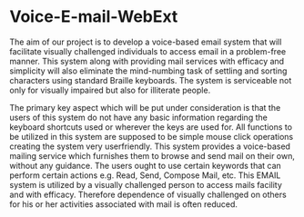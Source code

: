 # Voice-E-mail-WebExt

The aim of our project is to develop a voice-based email system that will facilitate visually challenged individuals to access email in a problem-free manner. This system along with providing mail services with efficacy and simplicity will also eliminate the mind-numbing task of settling and sorting characters using standard Braille keyboards. The system is serviceable not only for visually impaired but also for illiterate people.

The primary key aspect which will be put under consideration is that the users of this system do not have any basic information regarding the keyboard shortcuts used or wherever the keys are used for. All functions to be utilized in this system are supposed to be simple mouse click operations creating the system very userfriendly. This system provides a voice-based mailing service which furnishes them to browse and send mail on their own, without any guidance. The users ought to use certain keywords that can perform certain actions e.g. Read, Send, Compose Mail, etc. This EMAIL system is utilized by a visually challenged person to access mails facility and with efficacy. Therefore dependence of visually challenged on others for his or her activities associated with mail is often reduced.
